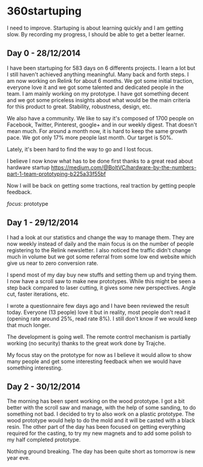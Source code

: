360startuping
=============

I need to improve. Startuping is about learning quickly and I am getting slow. By recording my progress, I should be able to get a better learner.


Day 0 - 28/12/2014
------------------

I have been startuping for 583 days on 6 differents projects. I learn a lot but I still haven't achieved anything meaningful.
Many back and forth steps. I am now working on Relink for about 6 months. We got some initial traction, everyone love it and we got some talented and dedicated people in the team.
I am mainly working on my prototype. I have got something decent and we got some priceless insights about what would be the main criteria for this product to great.
Stability, robustness, design, etc.

We also have a community. We like to say it's composed of 1700 people on Facebook, Twitter, Pinterest, google+ and in our weekly digest. That doesn't mean much.
For around a month now, it is hard to keep the same growth pace. We got only 17% more people last month. Our target is 50%.

Lately, it's been hard to find the way to go and I lost focus.

I believe I now know what has to be done first thanks to a great read about hardware startup https://medium.com/@BoltVC/hardware-by-the-numbers-part-1-team-prototyping-b225a33f55bf

Now I will be back on getting some tractions, real traction by getting people feedback.

*focus*: prototype

Day 1 - 29/12/2014
------------------

I had a look at our statistics and change the way to manage them. They are now weekly instead of daily and the main focus is on the number of people registering to the Relink newsletter. I also noticed the traffic didn't change much in volume but we got some referral from some low end website which give us near to zero conversion rate.

I spend most of my day buy new stuffs and setting them up and trying them. I now have a scroll saw to make new prototypes. While this might be seen a step back compared to laser cutting, it gives some new perspectives. Angle cut, faster iterations, etc.

I wrote a questionnaire few days ago and I have been reviewed the result today. Everyone (13 people) love it but in reality, most people don't read it (opening rate around 25%, read rate 8%). I still don't know if we would keep that much longer.

The development is going well. The remote control mechanism is partially working (no security) thanks to the great work done by Trajche.

My focus stay on the prototype for now as I believe it would allow to show many people and get some interesting feedback when we would have something interesting.


Day 2 - 30/12/2014
------------------

The morning has been spent working on the wood prototype. I got a bit better with the scroll saw and manage, with the help of some sanding, to do something not bad. I decided to try to also work on a plastic prototype. The wood prototype would help to do the mold and it will be casted with a black resin. The other part of the day has been focused on getting everything required for the casting, to try my new magnets and to add some polish to my half completed prototype.

Nothing ground breaking. The day has been quite short as tomorrow is new year eve.







